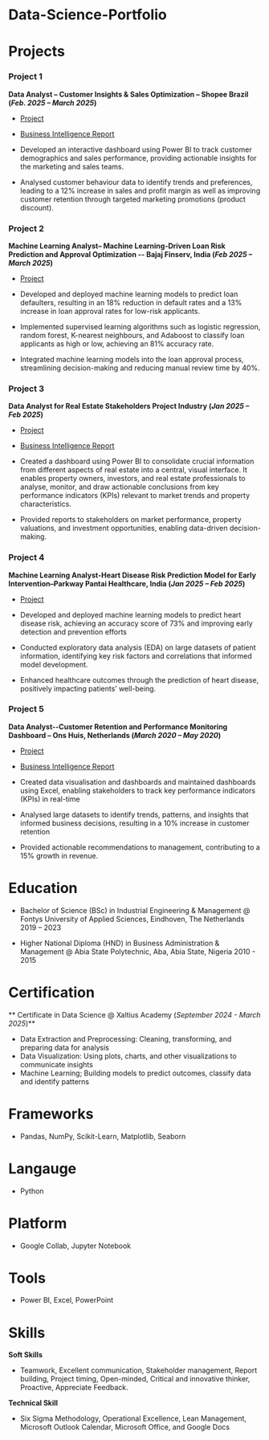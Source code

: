 # Data-Science-Portfolio

# Projects
### Project 1
**Data Analyst – Customer Insights & Sales Optimization – Shopee Brazil (_Feb. 2025 – March 2025_)**
- [Project](https://drive.google.com/file/d/1nAdT2bTuKYYVSV4RCInYN08ujtEmsnZP/view?usp=drive_link)
- [Business Intelligence Report](https://drive.google.com/file/d/14GfMExtPyflXIOP60hlSArU2bLbnfoyQ/view?usp=drive_link)
  
- Developed an interactive dashboard using Power BI to track customer demographics and sales performance, providing actionable insights for the marketing and sales teams.
- Analysed customer behaviour data to identify trends and preferences, leading to a 12% increase in sales and profit margin as well as improving customer retention through targeted marketing promotions (product discount).


### Project 2
**Machine Learning Analyst– Machine Learning-Driven Loan Risk Prediction and Approval Optimization -- Bajaj Finserv, India (_Feb 2025 – March 2025_)**
- [Project](https://drive.google.com/file/d/1UohW1cxnwDuJZFXfxWgR5KDM43UW-rKn/view?usp=drive_link)
  
- Developed and deployed machine learning models to predict loan defaulters, resulting in an 18% reduction in default rates and a 13% increase in loan approval rates for low-risk applicants.
- Implemented supervised learning algorithms such as logistic regression, random forest, K-nearest neighbours, and Adaboost to classify loan applicants as high or low, achieving an 81% accuracy rate.
- Integrated machine learning models into the loan approval process, streamlining decision-making and reducing manual review time by 40%.


### Project 3
**Data Analyst for Real Estate Stakeholders Project Industry (_Jan 2025 – Feb 2025_)**
- [Project](https://drive.google.com/file/d/1EsBqYiWKw7d3SK6RzcV1t71AeEh-Tcm_/view?usp=drive_link)
- [Business Intelligence Report](https://drive.google.com/file/d/1_1EbIOlWNyUrQSruXQs423lRmObGF2a8/view?usp=drive_link)

- Created a dashboard using Power BI to consolidate crucial information from different aspects of real estate into a central, visual interface. It enables property owners, investors, and real estate professionals to analyse, monitor, and draw actionable conclusions from key performance indicators (KPIs) relevant to market trends and property characteristics.
- Provided reports to stakeholders on market performance, property valuations, and investment opportunities, enabling data-driven decision-making.

### Project 4
**Machine Learning Analyst-Heart Disease Risk Prediction Model for Early Intervention–Parkway Pantai Healthcare, India (_Jan 2025 – Feb 2025_)**
- [Project](https://drive.google.com/file/d/1AlgQkKvrLLZNLbQzf7jmzu51Ga-DYRJJ/view?usp=drive_link)

- Developed and deployed machine learning models to predict heart disease risk, achieving an accuracy score of 73% and improving early detection and prevention efforts
- Conducted exploratory data analysis (EDA) on large datasets of patient information, identifying key risk factors and correlations that informed model development.
- Enhanced healthcare outcomes through the prediction of heart disease, positively impacting patients’ well-being.

### Project 5
**Data Analyst--Customer Retention and Performance Monitoring Dashboard – Ons Huis, Netherlands (_March 2020 – May 2020_)**
- [Project](https://docs.google.com/spreadsheets/d/1IUalI6zCC1hw-A6R_MYvj6BelLBAE2gg/edit?usp=drive_link&ouid=109834936804106220766&rtpof=true&sd=true)
- [Business Intelligence Report](https://drive.google.com/file/d/16CcuViWLgNjG4HeBcP7bi_xN6xzLgrmQ/view?usp=drive_link)
  
- Created data visualisation and dashboards and maintained dashboards using Excel, enabling stakeholders to track key performance indicators (KPIs) in real-time
- Analysed large datasets to identify trends, patterns, and insights that informed business decisions, resulting in a 10% increase in customer retention
- Provided actionable recommendations to management, contributing to a 15% growth in revenue.

# Education
- Bachelor of Science (BSc) in Industrial Engineering & Management @ Fontys University of Applied Sciences, Eindhoven, The Netherlands		2019 – 2023

- Higher National Diploma (HND) in Business Administration & Management @ Abia State Polytechnic, Aba, Abia State, Nigeria  2010 - 2015

# Certification
** Certificate in Data Science @ Xaltius Academy (_September 2024 - March 2025_)**
- Data Extraction and Preprocessing: Cleaning, transforming, and preparing data for analysis
- Data Visualization: Using plots, charts, and other visualizations to communicate insights
- Machine Learning; Building models to predict outcomes, classify data and identify patterns

# Frameworks
- Pandas, NumPy, Scikit-Learn, Matplotlib, Seaborn

# Langauge
- Python

# Platform
- Google Collab, Jupyter Notebook

# Tools
- Power BI, Excel, PowerPoint

# Skills
**Soft Skills**
- Teamwork, Excellent communication, Stakeholder management, Report building, Project timing, Open-minded, Critical and innovative thinker, Proactive, Appreciate Feedback.
  
**Technical Skill**
- Six Sigma Methodology, Operational Excellence, Lean Management, Microsoft Outlook Calendar, Microsoft Office, and Google Docs              


